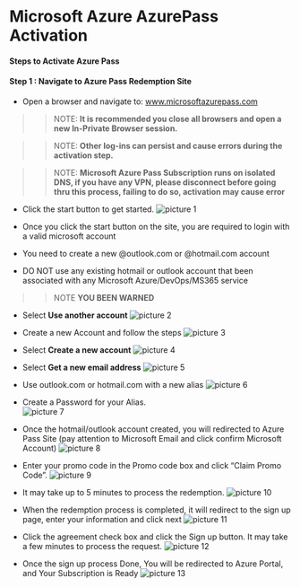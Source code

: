 # Microsoft Azure AzurePass Activation 

#### Steps to Activate Azure Pass

#### Step 1 : Navigate to Azure Pass Redemption Site

 - Open a browser and navigate to: www.microsoftazurepass.com
 >>NOTE: **It is recommended you close all browsers and open a new In-Private Browser session.** 

 >>NOTE: **Other log-ins can persist and cause errors during the activation step.** 

 >>NOTE: **Microsoft Azure Pass Subscription runs on isolated DNS, if you have any VPN, please disconnect before going thru this process, failing to do so, activation may cause error** 

 - Click the start button to get started.
 ![picture 1](images/b7d79bf0bcf6ac8c5020a7cfaf4b0c4f7774fc454a316b241a83b214de1cb76a.png)  

 - Once you click the start button on the site, you are required to login with a valid microsoft account
 - You need to create a new @outlook.com or @hotmail.com account 
 - DO NOT use any existing hotmail or outlook account that been associated with any Microsoft Azure/DevOps/MS365 service
 >>NOTE **YOU BEEN WARNED** 

 - Select **Use another account** 
 ![picture 2](images/5460608b485f3dd5350d1a18259e3f42eaa51a4b29e15b8038b112415c7157e2.png)  

 - Create a new Account and follow the steps 
 ![picture 3](images/0c11299f5bb20c8a18292352cc5199b0e92b7ec213620cd67af1c5e4f15879a6.png)  

 - Select **Create a new account** 
 ![picture 4](images/6668a26fd36b477032ac831c2fcda2ca2589312eba49288462c319f6ae511d3d.png)  

 - Select **Get a new email address** 
 ![picture 5](images/d704071a46e37fa512d99ff7b5c100740e6c3773401d9e32711aa54c20a8e711.png)  
 
 - Use outlook.com or hotmail.com with a new alias
 ![picture 6](images/2295c441f405ab11e34a8d11c2fce3c4858c6aafde1e69f1071b51a231faf2e8.png)  
 

 - Create a Password for your Alias.   
 ![picture 7](images/fefd0a5a993d3d2ce762733894766f4f8d6790af5cbf5a4209113a40ce6f1920.png)  
 

 - Once the hotmail/outlook account created, you will redirected to Azure Pass Site (pay attention to Microsoft Email and click confirm Microsoft Account)
 ![picture 8](images/3eefd5a922b19fcf70deac177a98ef266e2c6bb4e35589ab023c7d74aba02ded.png)  
 
 - Enter your promo code in the Promo code box and click “Claim Promo Code”.
 ![picture 9](images/f2f75b5d32bbd2ea70fa2d558202ad741242bc8529b94593768725eb6271b7ca.png)  

 - It may take up to 5 minutes to process the redemption.
 ![picture 10](images/1575bea1f507c584f85fa8201e80c1c3216821df3ea68fa9647118c5e9d92c90.png)  

 - When the redemption process is completed, it will redirect to the sign up page, enter your information and click next
 ![picture 11](images/23c736909e2174e90178e5a59552220de936e9e71f4c7a03c2f0cc6eaddb0e6c.png)  

 - Click the agreement check box and click the Sign up button. It may take a few minutes to process the request.
 ![picture 12](images/f1212294e52e83683d000ec660c3de42673fa0179896096513e8b89ee5887c0a.png)  

 - Once the sign up process Done, You will be redirected to Azure Portal, and Your Subscription is Ready
 ![picture 13](images/36446e5c11c5dad91a0d8c7090e47d94bf9e3667258aad40a322872fa53b8ad4.png)  













